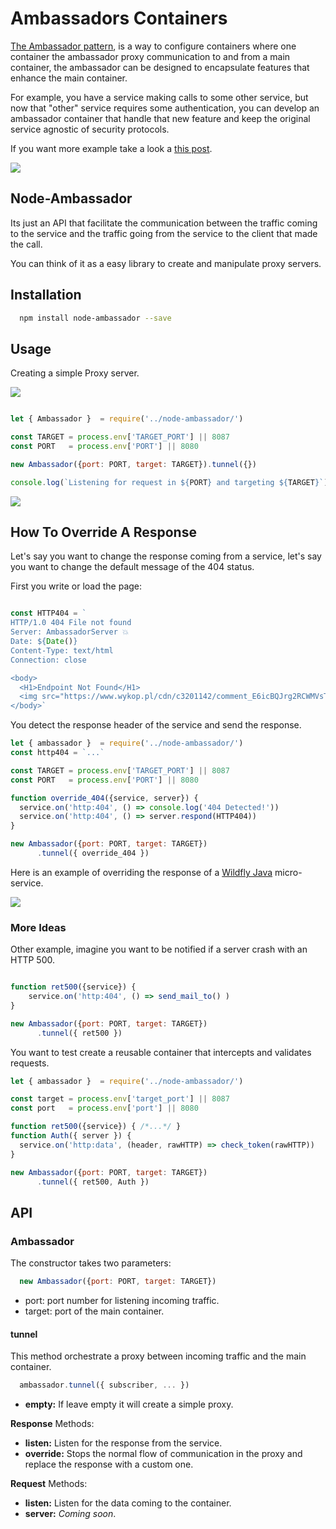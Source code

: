 # Ambassadors Containers


[The Ambassador pattern](https://ai.google/research/pubs/pub45406), is a way to configure containers where one container the ambassador proxy communication to and from a main container, the ambassador can be designed to encapsulate features that enhance the main container.

For example, you have a service making calls to some other service, but now that "other" service requires some authentication, you can develop an ambassador container that handle that new feature and keep the original service agnostic of security protocols.

If you want more example take a look a [this post](https://cesarvr.io/post/istio-2/).

![](https://github.com/cesarvr/hugo-blog/blob/master/static/istio-2/ambassador.png)

## Node-Ambassador

Its just an API that facilitate the communication between the traffic coming to the service and the traffic going from the service to the client that made the call.

You can think of it as a easy library to create and manipulate proxy servers.

## Installation

```sh
  npm install node-ambassador --save
```



## Usage  


Creating a simple Proxy server.

![](https://raw.githubusercontent.com/cesarvr/hugo-blog/master/static/istio-2/relationship-objects.png)

```js

let { Ambassador }  = require('../node-ambassador/')

const TARGET = process.env['TARGET_PORT'] || 8087
const PORT   = process.env['PORT'] || 8080

new Ambassador({port: PORT, target: TARGET}).tunnel({})

console.log(`Listening for request in ${PORT} and targeting ${TARGET}`)

```



![](https://github.com/cesarvr/hugo-blog/blob/master/static/istio-2/proxy-v1.gif)

## How To Override A Response

Let's say you want to change the response coming from a service, let's say you want to change the default message of the 404 status.

First you write or load the page:


```js

const HTTP404 = `
HTTP/1.0 404 File not found
Server: AmbassadorServer 💥
Date: ${Date()}
Content-Type: text/html
Connection: close

<body>
  <H1>Endpoint Not Found</H1>
  <img src="https://www.wykop.pl/cdn/c3201142/comment_E6icBQJrg2RCWMVsTm4mA3XdC9yQKIjM.gif">
</body>`
```

You detect the response header of the service and send the response.

```js
let { ambassador }  = require('../node-ambassador/')
const http404 = `...`

const TARGET = process.env['TARGET_PORT'] || 8087
const PORT   = process.env['PORT'] || 8080

function override_404({service, server}) {
  service.on('http:404', () => console.log('404 Detected!'))
  service.on('http:404', () => server.respond(HTTP404))
}

new Ambassador({port: PORT, target: TARGET})
      .tunnel({ override_404 })
```

Here is an example of overriding the response of a [Wildfly Java](https://www.google.com/url?sa=t&rct=j&q=&esrc=s&source=web&cd=1&cad=rja&uact=8&ved=2ahUKEwjo1fqdg-PeAhUHLVAKHV0OCk8QFjAAegQIChAB&url=http%3A%2F%2Fwildfly.org%2F&usg=AOvVaw0_um9NB2aqGeJRcMk6CPHb) micro-service.

![](https://raw.githubusercontent.com/cesarvr/ambassador/master/assets/final.gif)

### More Ideas

Other example, imagine you want to be notified if a server crash with an HTTP 500.

```js

function ret500({service}) {
    service.on('http:404', () => send_mail_to() )
}

new Ambassador({port: PORT, target: TARGET})
      .tunnel({ ret500 })
```

You want to test create a reusable container that intercepts and validates requests.

```js
let { ambassador }  = require('../node-ambassador/')

const target = process.env['target_port'] || 8087
const port   = process.env['port'] || 8080

function ret500({service}) { /*...*/ }
function Auth({ server }) {
  service.on('http:data', (header, rawHTTP) => check_token(rawHTTP))
}

new Ambassador({port: PORT, target: TARGET})
      .tunnel({ ret500, Auth })
```

## API

### Ambassador

The constructor takes two parameters:

```js
  new Ambassador({port: PORT, target: TARGET})
```
 - port: port number for listening incoming traffic.
 - target: port of the main container.

#### tunnel

This method orchestrate a proxy between incoming traffic and the main container.

 ```js
   ambassador.tunnel({ subscriber, ... })
 ```
  - **empty:** If leave empty it will create a simple proxy.

**Response** Methods:

  - **listen:** Listen for the response from the service.
  - **override:** Stops the normal flow of communication in the proxy and replace the response with a custom one.

**Request** Methods:

  - **listen:** Listen for the data coming to the container.
  - **server:** *Coming soon*.
